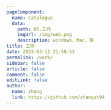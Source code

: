 ```yaml
---
pageComponent:
  name: Catalogue
  data:
    path: 05.工作
    imgUrl: /img/web.png
    description: windows、Mac、等
title: 工作
date: 2022-03-11 21:50:53
permalink: /work/
sidebar: false
article: false
comment: false
editLink: false
author:
  name: zhang
  link: https://github.com/zhangst94
---
```

